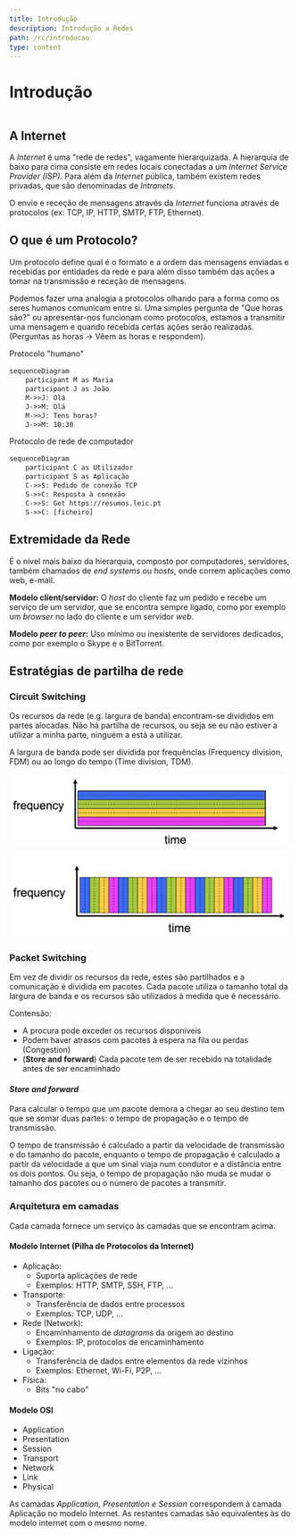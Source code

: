 ```yaml
---
title: Introdução
description: Introdução a Redes
path: /rc/introducao
type: content
---
```


# Introdução

```toc

```

## A Internet

A _Internet_ é uma "rede de redes", vagamente hierarquizada. A hierarquia de baixo para cima consiste em redes locais conectadas a um _Internet Service Provider (ISP)_. Para além da _Internet_ pública, também existem redes privadas, que são denominadas de _Intranets_.

O envio e receção de mensagens através da _Internet_ funciona através de protocolos (ex: TCP, IP, HTTP, SMTP, FTP, Ethernet).

## O que é um Protocolo?

Um protocolo define qual é o formato e a ordem das mensagens enviadas e recebidas por entidades da rede e para além disso também das ações a tomar na transmissão e receção de mensagens.

Podemos fazer uma analogia a protocolos olhando para a forma como os seres humanos comunicam entre si. Uma simples pergunta de "Que horas são?" ou apresentar-nos funcionam como protocolos, estamos a transmitir uma mensagem e quando recebida certas ações serão realizadas. (Perguntas as horas -> Vêem as horas e respondem).

Protocolo "humano"

```mermaid
sequenceDiagram
    participant M as Maria
    participant J as João
    M->>J: Olá
    J->>M: Olá
    M->>J: Tens horas?
    J->>M: 10:30
```

Protocolo de rede de computador

```mermaid
sequenceDiagram
    participant C as Utilizador
    participant S as Aplicação
    C->>S: Pedido de conexão TCP
    S->>C: Resposta à conexão
    C->>S: Get https://resumos.leic.pt
    S->>C: [ficheiro]
```

## Extremidade da Rede

É o nível mais baixo da hierarquia, composto por computadores, servidores, também chamados de _end systems_ ou _hosts_, onde correm aplicações como web, e-mail.

**Modelo client/servidor:**
O _host_ do cliente faz um pedido e recebe um serviço de um servidor, que se encontra sempre ligado, como por exemplo um _browser_ no lado do cliente e um servidor _web_.

**Modelo _peer to peer_:**
Uso mínimo ou inexistente de servidores dedicados, como por exemplo o Skype e o BitTorrent.

## Estratégias de partilha de rede

### Circuit Switching

Os recursos da rede (e.g. largura de banda) encontram-se divididos em partes alocadas. Não há partilha de recursos, ou seja se eu não estiver a utilizar a minha parte, ninguém a está a utilizar.

A largura de banda pode ser dividida por frequências (Frequency division, FDM) ou ao longo do tempo (Time division, TDM).

![FDM](./assets/0001_fdm.png#dark=2 'Frequency Division (FDM)')

![TDM](./assets/0001_tdm.png#dark=2 'Time Division (TDM)')

### Packet Switching

Em vez de dividir os recursos da rede, estes são partilhados e a comunicação é dividida em pacotes. Cada pacote utiliza o tamanho total da largura de banda e os recursos são utilizados à medida que é necessário.

Contensão:

- A procura pode exceder os recursos disponíveis
- Podem haver atrasos com pacotes à espera na fila ou perdas (Congestion)
- (**Store and forward**) Cada pacote tem de ser recebido na totalidade antes de ser encaminhado

#### _Store and forward_

Para calcular o tempo que um pacote demora a chegar ao seu destino tem que se somar duas partes: o tempo de propagação e o tempo de transmissão.

O tempo de transmissão é calculado a partir da velocidade de transmissão e do tamanho do pacote, enquanto o tempo de propagação é calculado a partir da velocidade a que um sinal viaja num condutor e a distância entre os dois pontos. Ou seja, o tempo de propagação não muda se mudar o tamanho dos pacotes ou o número de pacotes a transmitir.

### Arquitetura em camadas

Cada camada fornece um serviço às camadas que se encontram acima.

#### Modelo Internet (Pilha de Protocolos da Internet)

- Aplicação:
  - Suporta aplicações de rede
  - Exemplos: HTTP, SMTP, SSH, FTP, ...
- Transporte:
  - Transferência de dados entre processos
  - Exemplos: TCP, UDP, ...
- Rede (Network):
  - Encaminhamento de _datagrams_ da origem ao destino
  - Exemplos: IP, protocolos de encaminhamento
- Ligação:
  - Transferência de dados entre elementos da rede vizinhos
  - Exemplos: Ethernet, Wi-Fi, P2P, ...
- Física:
  - Bits "no cabo"

#### Modelo OSI

- Application
- Presentation
- Session
- Transport
- Network
- Link
- Physical

As camadas _Application, Presentation e Session_ correspondem à camada Aplicação no modelo Internet. As restantes camadas são equivalentes às do modelo internet com o mesmo nome.
